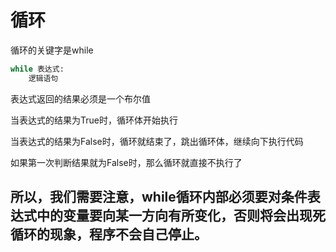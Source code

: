 # 循环

循环的关键字是while

```python
while 表达式:
    逻辑语句
```

表达式返回的结果必须是一个布尔值

当表达式的结果为True时，循环体开始执行

当表达式的结果为False时，循环就结束了，跳出循环体，继续向下执行代码

如果第一次判断结果就为False时，那么循环就直接不执行了


## 所以，我们需要注意，while循环内部必须要对条件表达式中的变量要向某一方向有所变化，否则将会出现死循环的现象，程序不会自己停止。
